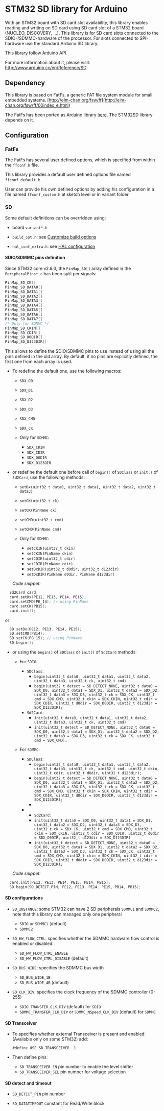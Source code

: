 # STM32 SD library for Arduino

With an STM32 board with SD card slot availability, this library enables
reading and writing on SD card using SD card slot of a STM32 board (NUCLEO, DISCOVERY, ...).
This library is for SD card slots connected to the SDIO-/SDMMC-hardware of the processor.
For slots connected to SPI-hardware use the standard Arduino SD library.

This library follow Arduino API.

For more information about it, please visit:
http://www.arduino.cc/en/Reference/SD

## Dependency

This library is based on FatFs, a generic FAT file system module for small embedded systems.
[http://elm-chan.org/fsw/ff](http://elm-chan.org/fsw/ff/00index_e.html)

The FatFs has been ported as Arduino library [here](https://github.com/stm32duino/FatFs).
The STM32SD library depends on it.

## Configuration

### FatFs
The FatFs has several user defined options, which is specified from within the `ffconf.h` file.

This library provides a default user defined options file named `ffconf_default.h`.

User can provide his own defined options by adding his configuration in a file named
`ffconf_custom.h` at sketch level or in variant folder.

### SD

Some default definitions can be overridden using:
 * board `variant*.h`
 * `build_opt.h`: see [Customize build options](https://github.com/stm32duino/Arduino_Core_STM32/wiki/Customize-build-options-using-build_opt.h)

 * `hal_conf_extra.h`: see [HAL configuration](https://github.com/stm32duino/Arduino_Core_STM32/wiki/HAL-configuration)

#### SDIO/SDMMC pins definition

Since STM32 core v2.6.0, the `PinMap_SD[]` array defined in the `PeripheralPins*.c` has been split per signals:
```C
PinMap_SD_CK[]
PinMap_SD_DATA0[]
PinMap_SD_DATA1[]
PinMap_SD_DATA2[]
PinMap_SD_DATA3[]
PinMap_SD_DATA4[]
PinMap_SD_DATA5[]
PinMap_SD_DATA6[]
PinMap_SD_DATA7[]
/* Only for SDMMC */
PinMap_SD_CKIN[]
PinMap_SD_CDIR[]
PinMap_SD_D0DIR[]
PinMap_SD_D123DIR[]
```

This allows to define the SDIO/SDMMC pins to use instead of using all the pins defined in the old array.
By default, if no pins are explicitly defined, the first one from each array is used.

* To redefine the default one, use the following macros:

  * `SDX_D0`
  * `SDX_D1`
  * `SDX_D2`
  * `SDX_D3`
  * `SDX_CMD`
  * `SDX_CK`

  * Only for `SDMMC`:
    * `SDX_CKIN`
    * `SDX_CDIR`
    * `SDX_D0DIR`
    * `SDX_D123DIR`

* or redefine the default one before call of `begin()` of `SDClass` or `init()` of `Sd2Card`, use the following methods:

  * `setDx(uint32_t data0, uint32_t data1, uint32_t data2, uint32_t data3)`
  * `setCK(uint32_t ck)`
  * `setCK(PinName ck)`
  * `setCMD(uint32_t cmd)`
  * `setCMD(PinName cmd)`

  * Only for `SDMMC`:
    * `setCKIN(uint32_t ckin)`
    * `setCKIN(PinName ckin)`
    * `setCDIR(uint32_t cdir)`
    * `setCDIR(PinName cdir)`
    * `setDxDIR(uint32_t d0dir, uint32_t d123dir)`
    * `setDxDIR(PinName d0dir, PinName d123dir)`

  *Code snippet:*
```C++
  Sd2Card card;
  card.setDx(PE12, PE13, PE14, PE15);
  card.setCMD(PB_14); // using PinName
  card.setCK(PB15);
  card.init();
```
  or
```C++
  SD.setDx(PE12, PE13, PE14, PE15);
  SD.setCMD(PB14);
  SD.setCK(PB_15); // using PinName
  SD.begin();
```

* or using the `begin()` of `SDClass` or `init()` of `Sd2Card` methods:

  * For `SDIO`:
    * `SDClass`:
      * `begin(uint32_t data0, uint32_t data1, uint32_t data2, uint32_t data3, uint32_t ck, uint32_t cmd)`
      * `begin(uint32_t detect = SD_DETECT_NONE, uint32_t data0 = SDX_D0, uint32_t data1 = SDX_D1, uint32_t data2 = SDX_D2, uint32_t data3 = SDX_D3, uint32_t ck = SDX_CK, uint32_t cmd = SDX_CMD, uint32_t ckin = SDX_CKIN, uint32_t cdir = SDX_CDIR, uint32_t d0dir = SDX_D0DIR, uint32_t d123dir = SDX_D123DIR);`
    * `Sd2Card`:
      * `init(uint32_t data0, uint32_t data1, uint32_t data2, uint32_t data3, uint32_t ck, uint32_t cmd)`
      * `init(uint32_t detect = SD_DETECT_NONE, uint32_t data0 = SDX_D0, uint32_t data1 = SDX_D1, uint32_t data2 = SDX_D2, uint32_t data3 = SDX_D3, uint32_t ck = SDX_CK, uint32_t cmd = SDX_CMD);`

  * For `SDMMC`:
    * `SDClass`:
      * `begin(uint32_t data0, uint32_t data1, uint32_t data2, uint32_t data3, uint32_t ck, uint32_t cmd, uint32_t ckin,  uint32_t cdir, uint32_t d0dir, uint32_t d123dir);`
      * `begin(uint32_t detect = SD_DETECT_NONE, uint32_t data0 = SDX_D0, uint32_t data1 = SDX_D1, uint32_t data2 = SDX_D2, uint32_t data3 = SDX_D3, uint32_t ck = SDX_CK, uint32_t cmd = SDX_CMD, uint32_t ckin = SDX_CKIN, uint32_t cdir = SDX_CDIR, uint32_t d0dir = SDX_D0DIR, uint32_t d123dir = SDX_D123DIR);`
      *
    * * `Sd2Card`:
      * `init(uint32_t data0 = SDX_D0, uint32_t data1 = SDX_D1, uint32_t data2 = SDX_D2, uint32_t data3 = SDX_D3, uint32_t ck = SDX_CK, uint32_t cmd = SDX_CMD, uint32_t ckin = SDX_CKIN, uint32_t cdir = SDX_CDIR, uint32_t d0dir = SDX_D0DIR, uint32_t d123dir = SDX_D123DIR)`
      * `init(uint32_t detect = SD_DETECT_NONE, uint32_t data0 = SDX_D0, uint32_t data1 = SDX_D1, uint32_t data2 = SDX_D2, uint32_t data3 = SDX_D3, uint32_t ck = SDX_CK, uint32_t cmd = SDX_CMD, uint32_t ckin = SDX_CKIN, uint32_t cdir = SDX_CDIR, uint32_t d0dir = SDX_D0DIR, uint32_t d123dir = SDX_D123DIR);`

  *Code snippet:*
```C++
  card.init(PE12, PE13, PE14, PE15, PB14, PB15);
  SD.begin(SD_DETECT_PIN, PE12, PE13, PE14, PE15, PB14, PB15);
```

#### SD configurations

* `SD_INSTANCE`: some STM32 can have 2 SD peripherals `SDMMC1` and `SDMMC2`, note that this library can managed only one peripheral
  * `SDIO` or `SDMMC1` (default)
  * `SDMMC2`

* `SD_HW_FLOW_CTRL`: specifies whether the SDMMC hardware flow control is enabled or disabled
  * `SD_HW_FLOW_CTRL_ENABLE`
  * `SD_HW_FLOW_CTRL_DISABLE` (default)

* `SD_BUS_WIDE`: specifies the SDMMC bus width
  * `SD_BUS_WIDE_1B`
  * `SD_BUS_WIDE_4B` (default)

* `SD_CLK_DIV`: specifies the clock frequency of the SDMMC controller (0-255)
  * `SDIO_TRANSFER_CLK_DIV` (default) for `SDIO`
  * `SDMMC_TRANSFER_CLK_DIV` or `SDMMC_NSpeed_CLK_DIV` (default) for `SDMMC`

#### SD Transceiver

* To specifies whether external Transceiver is present and enabled (Available only on some STM32) add:

  `#define USE_SD_TRANSCEIVER  1`
* Then define pins:
  * `SD_TRANSCEIVER_EN` pin number to enable the level shifter
  * `SD_TRANSCEIVER_SEL` pin number for voltage selection

#### SD detect and timeout
* `SD_DETECT_PIN` pin number

* `SD_DATATIMEOUT` constant for Read/Write block
